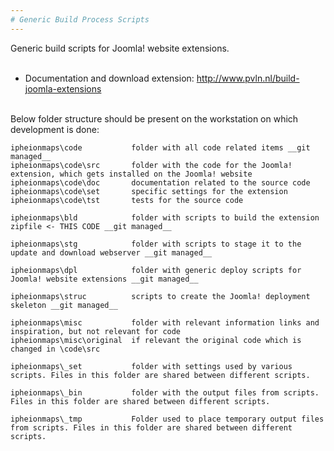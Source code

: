 ```yaml
--- 
# Generic Build Process Scripts
--- 		
```

Generic build scripts for Joomla! website extensions.<br/>
<br/>
* Documentation and download extension: http://www.pvln.nl/build-joomla-extensions<br/>
<br/>
Below folder structure should be present on the workstation on which development is done:

``` 
ipheionmaps\code           folder with all code related items __git managed__
ipheionmaps\code\src       folder with the code for the Joomla! extension, which gets installed on the Joomla! website
ipheionmaps\code\doc       documentation related to the source code
ipheionmaps\code\set       specific settings for the extension
ipheionmaps\code\tst       tests for the source code
			 
ipheionmaps\bld            folder with scripts to build the extension zipfile <- THIS CODE __git managed__
		 
ipheionmaps\stg            folder with scripts to stage it to the update and download webserver __git managed__

ipheionmaps\dpl            folder with generic deploy scripts for Joomla! website extensions __git managed__
 
ipheionmaps\struc          scripts to create the Joomla! deployment skeleton __git managed__

ipheionmaps\misc           folder with relevant information links and inspiration, but not relevant for code
ipheionmaps\misc\original  if relevant the original code which is changed in \code\src

ipheionmaps\_set           folder with settings used by various scripts. Files in this folder are shared between different scripts.

ipheionmaps\_bin           folder with the output files from scripts. Files in this folder are shared between different scripts.

ipheionmaps\_tmp           Folder used to place temporary output files from scripts. Files in this folder are shared between different scripts.
``` 
